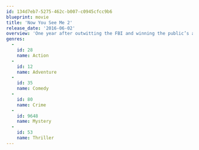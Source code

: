 ```yaml
---
id: 134d7eb7-5275-462c-b007-c0945cfcc9b6
blueprint: movie
title: 'Now You See Me 2'
release_date: '2016-06-02'
overview: 'One year after outwitting the FBI and winning the public’s adulation with their mind-bending spectacles, the Four Horsemen resurface only to find themselves face to face with a new enemy who enlists them to pull off their most dangerous heist yet.'
genres:
  -
    id: 28
    name: Action
  -
    id: 12
    name: Adventure
  -
    id: 35
    name: Comedy
  -
    id: 80
    name: Crime
  -
    id: 9648
    name: Mystery
  -
    id: 53
    name: Thriller
---
```

